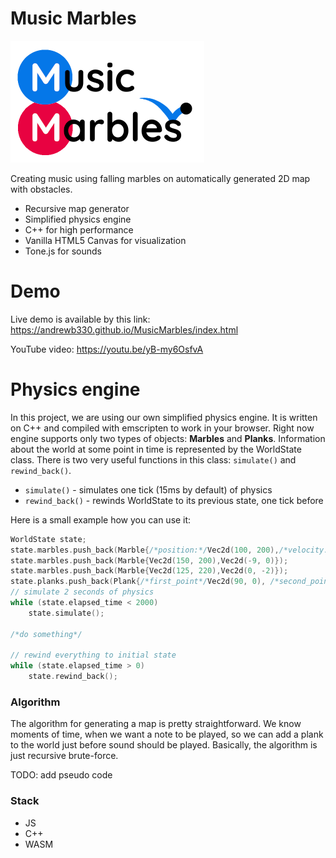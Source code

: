 # Music Marbles 

![Logo](/images/logo_small_.png?raw=true)

Creating music using falling marbles on automatically
generated 2D map with obstacles.

- Recursive map generator
- Simplified physics engine
- C++ for high performance
- Vanilla HTML5 Canvas for visualization
- Tone.js for sounds

# Demo
Live demo is available by this link: https://andrewb330.github.io/MusicMarbles/index.html

YouTube video: https://youtu.be/yB-my6OsfvA


# Physics engine
In this project, we are using our own simplified physics engine. It is written on C++ and
compiled with emscripten to work in your browser.
Right now engine supports only two types of objects: **Marbles** and **Planks**.
Information about the world at some point in time is represented by the WorldState class.
There is two very useful functions in this class: `simulate()` and `rewind_back()`.
- `simulate()` - simulates one tick (15ms by default) of physics
- `rewind_back()` - rewinds WorldState to its previous state, one tick before

Here is a small example how you can use it:
```cpp
WorldState state;
state.marbles.push_back(Marble{/*position:*/Vec2d(100, 200),/*velocity:*/Vec2d(10, 0)});
state.marbles.push_back(Marble{Vec2d(150, 200),Vec2d(-9, 0)});
state.marbles.push_back(Marble{Vec2d(125, 220),Vec2d(0, -2)});
state.planks.push_back(Plank{/*first_point*/Vec2d(90, 0), /*second_point*/Vec2d(160, 0)});
// simulate 2 seconds of physics
while (state.elapsed_time < 2000)
    state.simulate();

/*do something*/

// rewind everything to initial state
while (state.elapsed_time > 0)
    state.rewind_back();
```

### Algorithm

The algorithm for generating a map is pretty straightforward. 
We know moments of time,  when we want a note to be played, 
so we can add a plank to  the world just before sound should be played. 
Basically, the algorithm is just recursive brute-force.

TODO: add pseudo code

### Stack

- JS
- C++
- WASM